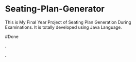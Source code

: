 # Seating-Plan-Generator

This is My Final Year Project of Seating Plan Generation During Examinations. It is totally developed using Java Language.


























#Done






















































































.




































































































































































































































































































































































































































































































.






































